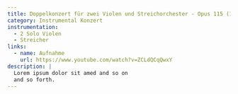 ```yaml
---
title: Doppelkonzert für zwei Violen und Streichorchester - Opus 115 (18')
category: Instrumental Konzert
instrumentation:
  - 2 Solo Violen
  - Streicher
links:
  - name: Aufnahme
    url: https://www.youtube.com/watch?v=ZCLdQCqQwxY
description: |
  Lorem ipsum dolor sit amed and so on
  and so forth.
---
```

